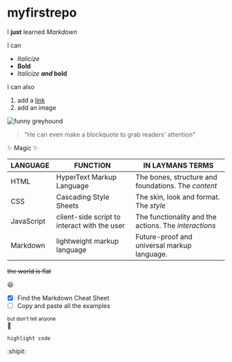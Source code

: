 # myfirstrepo
I **just** learned _Markdown_  

I can  
 * _Italicize_
 * **Bold**
 * _Italicize_ **_and_ bold**

I can also
 1. add a [link](https://www.linkedin.com/in/langfordlewis/ "My LinkedIn page")
 2. add an image

![funny greyhound](https://encrypted-tbn0.gstatic.com/images?q=tbn:ANd9GcSx0U__lCYhBzVl6QU7L0TURjYGSoNOU3LrAQ&usqp=CAU)

>"He can even make a blockquote to grab readers' attention"  

✨ Magic ✨  
  
  
| LANGUAGE | FUNCTION | IN LAYMANS TERMS
| ------ | ------ | ------ |
| HTML |  HyperText Markup Language |  The bones, structure and foundations. The _content_ |
| CSS | Cascading Style Sheets |  The skin, look and format. The _style_ |
| JavaScript | client-side script to interact with the user  |  The functionality and the actions. The _interactions_ |
| Markdown | lightweight markup language |  Future-proof and universal markup language. |  

~~the world is flat~~

😆

- [x] Find the Markdown Cheat Sheet
- [ ] Copy and paste all the examples

<sub>but don't tell anyone</sub>  
🤪

`highlight code`

:shipit:
